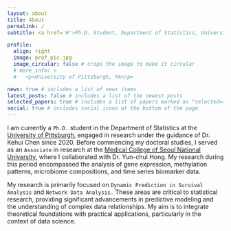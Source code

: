 ```yaml
---
layout: about
title: About
permalink: /
subtitle: <a href='#'>Ph.D. Student, Department of Statistics, University of Pittsburgh.</a>

profile:
  align: right
  image: prof_pic.jpg
  image_circular: false # crops the image to make it circular
  # more_info: >
  #   <p>University of Pittsburgh, PA</p>

news: true # includes a list of news items
latest_posts: false # includes a list of the newest posts
selected_papers: true # includes a list of papers marked as "selected={true}"
social: true # includes social icons at the bottom of the page
---
```


I am currently a `Ph.D.` student in the Department of Statistics at the [University of Pittsburgh](https://www.stat.pitt.edu), engaged in research under the guidance of Dr. Kehui Chen since 2020. Before commencing my doctoral studies, I served as an `Associate` in research at the [Medical College of Seoul National University](https://medicine.snu.ac.kr/), where I collaborated with Dr. Yun-chul Hong. My research during this period encompassed the analysis of gene expression, methylation patterns, microbiome compositions, and time series  biomarker data.

My research is primarily focused on `Dynamic Prediction in Survival Analysis` and `Network Data Analysis.` These areas are critical to statistical research, providing significant advancements in predictive modeling and the understanding of complex data relationships. My aim is to integrate theoretical foundations with practical applications, particularly in the context of data science.
